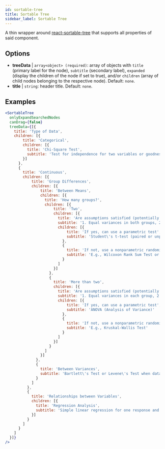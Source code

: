 ```yaml
---
id: sortable-tree 
title: Sortable Tree
sidebar_label: Sortable Tree
---
```


A thin wrapper around [react-sortable-tree](https://www.npmjs.com/package/react-sortable-tree) that supports all properties of said component.

## Options

* __treeData__ | `array<object> (required)`: array of objects with `title` (primary label for the node),
`subtitle` (secondary label), `expanded` (display the children of the node if set to true), and/or
`children` (array of child nodes belonging to the respective node). Default: `none`.
* __title__ | `string`: header title. Default: `none`.


## Examples

```jsx live
<SortableTree 
  onlyExpandSearchedNodes 
  canDrag={false} 
  treeData={[{
    title: 'Type of Data',
    children: [{
        title: 'Categorical',
        children: [{
          title: 'Chi-Square Test',
          subtitle: 'Test for independence for two variables or goodness-of-fit test'
        }]
      },
      {
        title: 'Continuous',
        children: [{
            title: 'Group Differences',
            children: [{
                title: 'Between Means',
                children: [{
                  title: 'How many groups?',
                  children: [{
                      title: 'Two',
                      children: [{
                        title: 'Are assumptions satisfied (potentially after data transformations)?',
                        subtitle: '1. Equal variances in both groups, 2. Data normally distributed or sufficiently large sample',
                        children: [{
                            title: 'If yes, can use a parametric test',
                            subtitle: 'Student\'s t-test (paired or unpaired)'
                          },
                          {
                            title: 'If not, use a nonparametric randomization test',
                            subtitle: 'E.g., Wilcoxon Rank Sum Test or Mann-Whitney U Test'
                          }
                        ]
                      }]
                    },
                    {
                      title: 'More than two',
                      children: [{
                        title: 'Are assumptions satisfied (potentially after data transformations)?',
                        subtitle: '1. Equal variances in each group, 2. Data normally distributed or sufficiently large sample',
                        children: [{
                            title: 'If yes, can use a parametric test',
                            subtitle: 'ANOVA (Analysis of Variance)'
                          },
                          {
                            title: 'If not, use a nonparametric randomization test',
                            subtitle: 'E.g., Kruskal-Wallis Test'
                          }
                        ]
                      }]
                    }
                  ]
                }]
              },
              {
                title: 'Between Variances',
                subtitle: 'Bartlett\'s Test or Levene\'s Test when data are normally distrubuted'
              }
            ]
          },
          {
            title: 'Relationships between Variables',
            children: [{
              title: 'Regression Analysis',
              subtitle: 'Simple linear regression for one response and one predictor,\nmultiple regression in case of several explanatory variables.'
            }]
          }
        ]
      }
    ]
  }]}
/>
``` 



